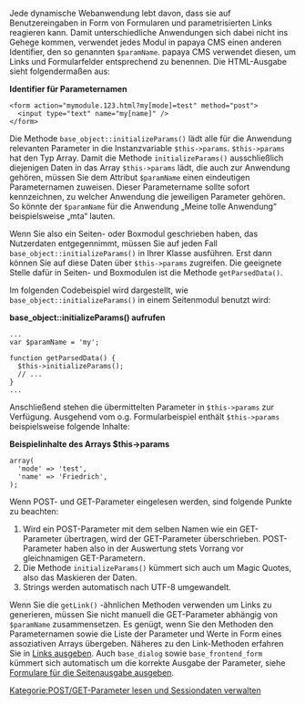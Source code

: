 
Jede dynamische Webanwendung lebt davon, dass sie auf Benutzereingaben in Form von Formularen und parametrisierten Links reagieren kann. Damit unterschiedliche Anwendungen sich dabei nicht ins Gehege kommen, verwendet jedes Modul in papaya CMS einen anderen Identifier, den so genannten `$paramName`. papaya CMS verwendet diesen, um Links und Formularfelder entsprechend zu benennen. Die HTML-Ausgabe sieht folgendermaßen aus:

**Identifier für Parameternamen**

~~~~ {.xml}
<form action="mymodule.123.html?my[mode]=test" method="post">
  <input type="text" name="my[name]" />
</form>
~~~~

Die Methode `base_object::initializeParams()` lädt alle für die Anwendung relevanten Parameter in die Instanzvariable `$this->params`. `$this->params` hat den Typ Array. Damit die Methode `initializeParams()` ausschließlich diejenigen Daten in das Array `$this->params` lädt, die auch zur Anwendung gehören, müssen Sie dem Attribut `$paramName` einen eindeutigen Parameternamen zuweisen. Dieser Parametername sollte sofort kennzeichnen, zu welcher Anwendung die jeweiligen Parameter gehören. So könnte der `$paramName` für die Anwendung „Meine tolle Anwendung“ beispielsweise „mta“ lauten.

Wenn Sie also ein Seiten- oder Boxmodul geschrieben haben, das Nutzerdaten entgegennimmt, müssen Sie auf jeden Fall `base_object::initializeParams()` in Ihrer Klasse ausführen. Erst dann können Sie auf diese Daten über `$this->params` zugreifen. Die geeignete Stelle dafür in Seiten- und Boxmodulen ist die Methode `getParsedData()`.

Im folgenden Codebeispiel wird dargestellt, wie `base_object::initializeParams()` in einem Seitenmodul benutzt wird:

**base_object::initializeParams() aufrufen**

~~~~ {.php}
...
var $paramName = 'my';

function getParsedData() {
  $this->initializeParams();
  // ...
}
...
~~~~

Anschließend stehen die übermittelten Parameter in `$this->params` zur Verfügung. Ausgehend vom o.g. Formularbeispiel enthält `$this->params` beispielsweise folgende Inhalte:

**Beispielinhalte des Arrays \$this-\>params**

~~~~ {.php}
array(
  'mode' => 'test',
  'name' => 'Friedrich',
);
~~~~

Wenn POST- und GET-Parameter eingelesen werden, sind folgende Punkte zu beachten:

1.  Wird ein POST-Parameter mit dem selben Namen wie ein GET-Parameter übertragen, wird der GET-Parameter überschrieben. POST-Parameter haben also in der Auswertung stets Vorrang vor gleichnamigen GET-Parametern.
2.  Die Methode `initializeParams()` kümmert sich auch um Magic Quotes, also das Maskieren der Daten.
3.  Strings werden automatisch nach UTF-8 umgewandelt.

Wenn Sie die `getLink()` -ähnlichen Methoden verwenden um Links zu generieren, müssen Sie nicht manuell die GET-Parameter abhängig von `$paramName` zusammensetzen. Es genügt, wenn Sie den Methoden den Parameternamen sowie die Liste der Parameter und Werte in Form eines assoziativen Arrays übergeben. Näheres zu den Link-Methoden erfahren Sie in [Links ausgeben](Links_ausgeben.md). Auch `base_dialog` sowie `base_frontend_form` kümmert sich automatisch um die korrekte Ausgabe der Parameter, siehe [Formulare für die Seitenausgabe ausgeben](Formulare_für_die_Seitenausgabe_ausgeben.md).

[Kategorie:POST/GET-Parameter lesen und Sessiondaten verwalten](export_de/Kategorie:POST/GET-Parameter_lesen_und_Sessiondaten_verwalten.md)
